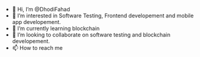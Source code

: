 - 👋 Hi, I’m @DhodiFahad
- 👀 I’m interested in Software Testing, Frontend developement and mobile app developement.
- 🌱 I’m currently learning blockchain
- 💞️ I’m looking to collaborate on software testing and blockchain developement.
- 📫 How to reach me 

<!---
DhodiFahad/DhodiFahad is a ✨ special ✨ repository because its `README.md` (this file) appears on your GitHub profile.
You can click the Preview link to take a look at your changes.
--->
